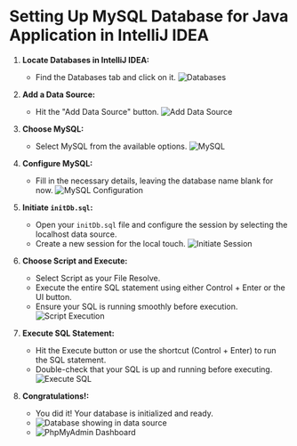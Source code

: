 # Setting Up MySQL Database for Java Application in IntelliJ IDEA

1. **Locate Databases in IntelliJ IDEA:**
    - Find the Databases tab and click on it.
      ![Databases](img_2.png)

2. **Add a Data Source:**
    - Hit the "Add Data Source" button.
      ![Add Data Source](img.png)

3. **Choose MySQL:**
    - Select MySQL from the available options.
      ![MySQL](img_1.png)

4. **Configure MySQL:**
    - Fill in the necessary details, leaving the database name blank for now.
      ![MySQL Configuration](img_3.png)

5. **Initiate `initDb.sql`:**
    - Open your `initDb.sql` file and configure the session by selecting the localhost data source.
    - Create a new session for the local touch.
      ![Initiate Session](img_4.png)

6. **Choose Script and Execute:**
    - Select Script as your File Resolve.
    - Execute the entire SQL statement using either Control + Enter or the UI button.
    - Ensure your SQL is running smoothly before execution.
      ![Script Execution](img_5.png)

7. **Execute SQL Statement:**
    - Hit the Execute button or use the shortcut (Control + Enter) to run the SQL statement.
    - Double-check that your SQL is up and running before executing.
      ![Execute SQL](img_6.png)

8. **Congratulations!:**
    - You did it! Your database is initialized and ready.
    - ![Database showing in data source](img_7.png)
    - ![PhpMyAdmin Dashboard](img_8.png)



